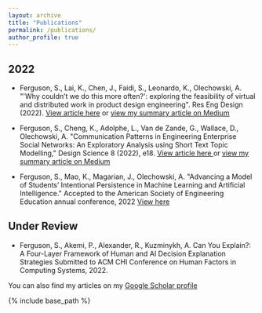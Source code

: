 ```yaml
---
layout: archive
title: "Publications"
permalink: /publications/
author_profile: true
---
```


## 2022

- Ferguson, S., Lai, K., Chen, J., Faidi, S., Leonardo, K., Olechowski, A. "'Why couldn’t we do this more often?': exploring the feasibility of virtual and distributed work in product design engineering". Res Eng Design (2022). [View article here](https://doi.org/10.1007/s00163-022-00391-2) or [view my summary article on Medium](https://medium.com/user-experience-design-1/can-physical-product-designers-work-from-home-cf95b6bfe21d)

- Ferguson, S., Cheng, K., Adolphe, L., Van de Zande, G., Wallace, D., Olechowski, A. "Communication
Patterns in Engineering Enterprise Social Networks: An Exploratory Analysis using Short Text Topic
Modelling," Design Science 8 (2022), e18. [View article here ](http://sharonferguson.github.io/files/communication-patterns-in-engineering-enterprise-social-networks-an-exploratory-analysis-using-short-text-topic-modelling.pdf) or [view my summary article on Medium](https://medium.com/@sharonashferguson/how-do-product-design-teams-converge-on-a-product-idea-9ec9e80a8fd6)

- Ferguson, S., Mao, K., Magarian, J., Olechowski, A. "Advancing a Model of Students’ Intentional
Persistence in Machine Learning and Artificial Intelligence." Accepted to the American Society of
Engineering Education annual conference, 2022 [View here](https://peer.asee.org/advancing-a-model-of-students-intentional-persistence-in-machine-learning-and-artificial-intelligence)

<!-- ## Forthcoming -->




## Under Review

- Ferguson, S., Akemi, P., Alexander, R., Kuzminykh, A. Can You Explain?: A Four-Layer Framework of Human and AI Decision Explanation Strategies Submitted to ACM CHI Conference on Human Factors in Computing Systems, 2022. 



You can also find my articles on my [Google Scholar profile](https://scholar.google.com/citations?user=TXXTPIkAAAAJ&hl=en) 

{% include base_path %}

